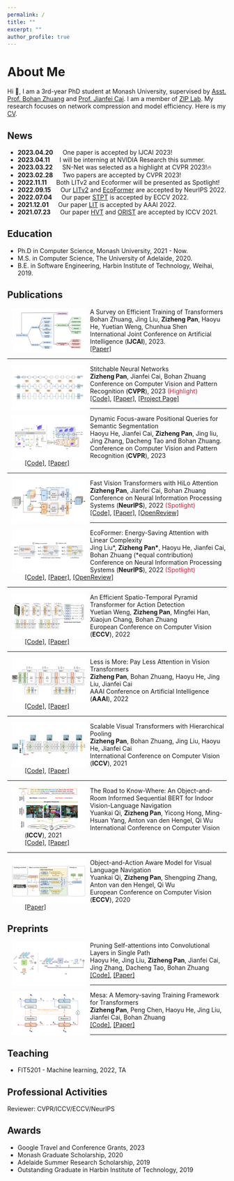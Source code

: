 ```yaml
---
permalink: /
title: ""
excerpt: ""
author_profile: true
---
```

# About Me

Hi 👋, I am a 3rd-year PhD student at Monash University, supervised by [Asst. Prof. Bohan Zhuang](https://scholar.google.com.au/citations?user=DFuDBBwAAAAJ) and [Prof. Jianfei Cai](https://scholar.google.com.au/citations?user=N6czCoUAAAAJ). I am a member of [ZIP Lab](https://ziplab.github.io/). My research focuses on network compression and model efficiency. Here is my [CV](../files/cv_zizheng.pdf).



## News

- **2023.04.20** &emsp; One paper is accepted by IJCAI 2023!
- **2023.04.11** &emsp; I will be interning at NVIDIA Research this summer.
- **2023.03.22** &emsp; SN-Net was selected as a highlight at CVPR 2023!🔥
- **2023.02.28** &emsp; Two papers are accepted by CVPR 2023!
- **2022.11.11** &emsp; Both LITv2 and Ecoformer will be presented as Spotlight!
- **2022.09.15** &emsp; Our [LITv2](https://arxiv.org/abs/2205.13213) and [EcoFormer](https://github.com/ziplab/EcoFormer) are accepted by NeurIPS 2022.
- **2022.07.04** &emsp; Our paper [STPT](https://arxiv.org/abs/2207.10448) is accepted by ECCV 2022.
- **2021.12.01** &emsp; Our paper [LIT](https://arxiv.org/abs/2105.14217) is accepted by AAAI 2022.
- **2021.07.23** &emsp; Our paper [HVT](https://arxiv.org/abs/2103.10619) and [ORIST](https://arxiv.org/abs/2104.04167) are accepted by ICCV 2021.



## Education

- Ph.D in Computer Science, Monash University, 2021 - Now.
- M.S. in Computer Science, The University of Adelaide, 2020.
- B.E. in Software Engineering, Harbin Institute of Technology, Weihai, 2019.



## Publications

<dl>
  <dt ><img align="left" width="170" hspace="10"  wspace="20" src="../images/eff_train_transformer.jpg"></dt>
  <dt> A Survey on Efficient Training of Transformers</dt>
  <dd>Bohan Zhuang, Jing Liu, <strong>Zizheng Pan</strong>, Haoyu He, Yuetian Weng, Chunhua Shen</dd>
  <dd> International Joint Conference on Artificial Intelligence (<strong>IJCAI</strong>), 2023.</dd>
  <dd> 
    <a href="https://arxiv.org/abs/2302.01107">[Paper]</a>
  </dd>
</dl>

---

<dl>
  <dt ><img align="left" width="170" hspace="10"  wspace="20" src="../images/snnet.jpg"></dt>
  <dt> Stitchable Neural Networks</dt>
  <dd><strong>Zizheng Pan</strong>, Jianfei Cai, Bohan Zhuang</dd>
  <dd> Conference on Computer Vision and Pattern Recognition (<strong>CVPR</strong>), 2023 <font color="#c91f37">(Highlight)</font></dd>
  <dd>
    <a href="https://github.com/ziplab/SN-Net">[Code]</a>, 
    <a href="https://arxiv.org/abs/2302.06586">[Paper]</a>,
    <a href="https://snnet.github.io/">[Project Page]</a>
  </dd>
</dl>

---

<dl>
  <dt ><img align="left" width="170" hspace="10"  wspace="20" src="../images/faseg.jpg"></dt>
  <dt> Dynamic Focus-aware Positional Queries for Semantic Segmentation</dt>
  <dd> Haoyu He, Jianfei Cai, <strong>Zizheng Pan</strong>, Jing liu, Jing Zhang, Dacheng Tao and Bohan Zhuang.</dd>
  <dd> Conference on Computer Vision and Pattern Recognition (<strong>CVPR</strong>), 2023</dd>
  <dd>
    <a href="https://github.com/ziplab/FASeg">[Code]</a>, 
    <a href="https://arxiv.org/abs/2204.01244">[Paper]</a>
  </dd>
</dl>

---

<dl>
  <dt ><img align="left" width="170" hspace="10"  wspace="20" src="../images/litv2.jpg"></dt>
  <dt> Fast Vision Transformers with HiLo Attention</dt>
  <dd><strong>Zizheng Pan</strong>, Jianfei Cai, Bohan Zhuang</dd>
  <dd> Conference on Neural Information Processing Systems (<strong>NeurIPS</strong>), 2022 <font color="#c91f37">(Spotlight)</font></dd>
  <dd>
    <a href="https://github.com/ziplab/LITv2">[Code]</a>, 
    <a href="https://arxiv.org/abs/2205.13213">[Paper]</a>,
    <a href="https://openreview.net/forum?id=Pyd6Rh9r1OT">[OpenReview]</a>
  </dd>
</dl>

---

<dl>
  <dt ><img align="left" width="170" hspace="10" src="../images/ecoformer.jpg"></dt>
  <dt> EcoFormer: Energy-Saving Attention with Linear Complexity</dt>
  <dd>Jing Liu*, <strong>Zizheng Pan*</strong>, Haoyu He, Jianfei Cai, Bohan Zhuang (*equal contribution)</dd>
  <dd> Conference on Neural Information Processing Systems (<strong>NeurIPS</strong>), 2022  <font color="#c91f37">(Spotlight)</font></dd>
  <dd>
    <a href="https://github.com/ziplab/EcoFormer">[Code]</a>, 
    <a href="https://arxiv.org/abs/2209.09004">[Paper]</a>,
    <a href="https://openreview.net/forum?id=MK_130d4Y0">[OpenReview]</a>
  </dd>
</dl>

---

<dl>
  <dt ><img align="left" width="170" hspace="10" src="../images/stpt.jpg"></dt>
  <dt> An Efficient Spatio-Temporal Pyramid Transformer for Action Detection</dt>
  <dd>Yuetian Weng, <strong>Zizheng Pan</strong>, Mingfei Han, Xiaojun Chang, Bohan Zhuang</dd>
  <dd>European Conference on Computer Vision (<strong>ECCV</strong>), 2022</dd>
  <dd>
    <a href="https://github.com/ziplab/STPT">[Code]</a>, 
    <a href="https://arxiv.org/abs/2207.10448">[Paper]</a>
  </dd>
</dl>

---

<dl>
  <dt ><img align="left" width="170" hspace="10" src="../images/lit.jpg"></dt>
  <dt> Less is More: Pay Less Attention in Vision Transformers</dt>
  <dd><strong>Zizheng Pan</strong>, Bohan Zhuang, Haoyu He, Jing Liu, Jianfei Cai</dd>
  <dd>AAAI Conference on Artificial Intelligence (<strong>AAAI</strong>), 2022</dd>
  <dd>
    <a href="https://github.com/ziplab/LIT">[Code]</a>, 
    <a href="https://arxiv.org/abs/2105.14217">[Paper]</a>
  </dd>
</dl>

---

<dl>
  <dt ><img align="left" width="170" hspace="10" src="../images/hvt.jpg"></dt>
  <dt> Scalable Visual Transformers with Hierarchical Pooling</dt>
  <dd><strong>Zizheng Pan</strong>, Bohan Zhuang, Jing Liu, Haoyu He, Jianfei Cai</dd>
  <dd>International Conference on Computer Vision (<strong>ICCV</strong>), 2021</dd>
  <dd>
  	<a href="https://github.com/ziplab/HVT">[Code]</a>,
    <a href="https://arxiv.org/abs/2103.10619">[Paper]</a>
  </dd>
</dl>

---

<dl>
  <dt ><img align="left" width="170" hspace="10" src="../images/orist.jpg"></dt>
  <dt> The Road to Know-Where: An Object-and-Room Informed Sequential BERT for Indoor Vision-Language Navigation</dt>
  <dd>Yuankai Qi, <strong>Zizheng Pan</strong>, Yicong Hong, Ming-Hsuan Yang, Anton van den Hengel, Qi Wu</dd>
  <dd>International Conference on Computer Vision (<strong>ICCV</strong>), 2021</dd>
  <dd>
    <a href="https://github.com/YuankaiQi/ORIST">[Code]</a>,
    <a href="https://arxiv.org/abs/2104.04167">[Paper]</a>
  </dd>
</dl>

---

<dl>
  <dt ><img align="left" width="170" hspace="10" src="../images/oaa.jpg"></dt>
  <dt> Object-and-Action Aware Model for Visual Language Navigation</dt>
  <dd>Yuankai Qi, <strong>Zizheng Pan</strong>, Shengping Zhang, Anton van den Hengel, Qi Wu</dd>
  <dd>European Conference on Computer Vision (<strong>ECCV</strong>), 2020</dd>
  <dd>
    <a href="https://arxiv.org/abs/2007.14626">[Paper]</a>
  </dd>
</dl>

## Preprints

<dl>
  <dt ><img align="left" width="170" hspace="10" src="../images/spvit.png"></dt>
  <dt> Pruning Self-attentions into Convolutional Layers in Single Path</dt>
  <dd>Haoyu He, Jing Liu, <strong>Zizheng Pan</strong>, Jianfei Cai, Jing Zhang, Dacheng Tao, Bohan Zhuang</dd>
  <dd>
    <a href="https://github.com/ziplab/SPViT">[Code]</a>, 
    <a href="https://arxiv.org/abs/2111.11802">[Paper]</a>
  </dd>
</dl>

---

<dl>
  <dt ><img align="left" width="170" hspace="10" src="../images/mesa.png"></dt>
  <dt> Mesa: A Memory-saving Training Framework for Transformers</dt>
  <dd><strong>Zizheng Pan</strong>, Peng Chen, Haoyu He, Jing Liu, Jianfei Cai, Bohan Zhuang</dd>
  <dd>
    <a href="https://github.com/ziplab/Mesa">[Code]</a>, 
    <a href="https://arxiv.org/abs/2111.11124">[Paper]</a>
  </dd>
</dl>

---

## Teaching

- FIT5201 - Machine learning, 2022, TA

## Professional Activities

Reviewer: CVPR/ICCV/ECCV/NeurIPS

## Awards

- Google Travel and Conference Grants, 2023
- Monash Graduate Scholarship, 2020
- Adelaide Summer Research Scholarship, 2019
- Outstanding Graduate in Harbin Institute of Technology, 2019
